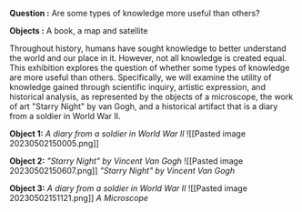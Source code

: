 
**Question :** Are some types of knowledge more useful than others?

**Objects :**  A book, a map and satellite

Throughout history, humans have sought knowledge to better understand the world and our place in it. However, not all knowledge is created equal. This exhibition explores the question of whether some types of knowledge are more useful than others. Specifically, we will examine the utility of knowledge gained through scientific inquiry, artistic expression, and historical analysis, as represented by the objects of a microscope, the work of art "Starry Night" by van Gogh, and a historical artifact that is a diary from a soldier in World War II.


**Object 1:** *A diary from a soldier in World War II*
![[Pasted image 20230502150005.png]]

**Object 2:** *"Starry Night"  by Vincent Van Gogh*
![[Pasted image 20230502150607.png]]
*"Starry Night"  by Vincent Van Gogh*

**Object 3:** *A diary from a soldier in World War II*
![[Pasted image 20230502151121.png]]
*A Microscope*


